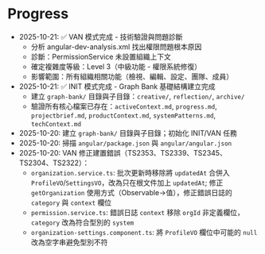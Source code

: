 # Progress

- 2025-10-21: ✅ VAN 模式完成 - 技術驗證與問題診斷
  - 分析 angular-dev-analysis.xml 找出權限問題根本原因
  - 診斷：PermissionService 未設置組織上下文
  - 確定複雜度等級：Level 3（中級功能 - 權限系統修復）
  - 影響範圍：所有組織相關功能（檢視、編輯、設定、團隊、成員）
- 2025-10-21: ✅ INIT 模式完成 - Graph Bank 基礎結構建立完成
  - 建立 `graph-bank/` 目錄與子目錄：`creative/`, `reflection/`, `archive/`
  - 驗證所有核心檔案已存在：`activeContext.md`, `progress.md`, `projectbrief.md`, `productContext.md`, `systemPatterns.md`, `techContext.md`
- 2025-10-20: 建立 `graph-bank/` 目錄與子目錄；初始化 INIT/VAN 任務
- 2025-10-20: 掃描 `angular/package.json` 與 `angular/angular.json`
- 2025-10-20: VAN 修正建置錯誤（TS2353、TS2339、TS2345、TS2304、TS2322）：
  - `organization.service.ts`: 批次更新時移除將 `updatedAt` 合併入 `ProfileVO`/`SettingsVO`，改為只在根文件加上 `updatedAt`; 修正 `getOrganization` 使用方式（Observable→值），修正錯誤日誌的 `category` 與 `context` 欄位
  - `permission.service.ts`: 錯誤日誌 `context` 移除 `orgId` 非定義欄位，`category` 改為符合型別的 `system`
  - `organization-settings.component.ts`: 將 `ProfileVO` 欄位中可能的 `null` 改為空字串避免型別不符
